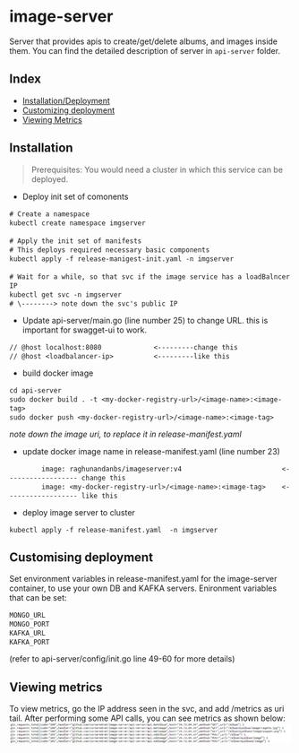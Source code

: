 # image-server
Server that provides apis to create/get/delete albums, and images inside them.
You can find the detailed description of server in `api-server` folder.

## Index
- [Installation/Deployment](#installation)
- [Customizing deployment](#customize)
- [Viewing Metrics](#metrics)

<a name="Installation"></a>
## Installation
> Prerequisites: You would need a cluster in which this service can be deployed.
- Deploy init set of comonents
```
# Create a namespace
kubectl create namespace imgserver

# Apply the init set of manifests
# This deploys required necessary basic components
kubectl apply -f release-manigest-init.yaml -n imgserver

# Wait for a while, so that svc if the image service has a loadBalncer IP
kubectl get svc -n imgserver
# \--------> note down the svc's public IP
```
- Update api-server/main.go (line number 25) to change URL. this is important for swagget-ui to work.
```
// @host localhost:8080             <---------change this
// @host <loadbalancer-ip>          <---------like this
```
- build docker image
```
cd api-server
sudo docker build . -t <my-docker-registry-url>/<image-name>:<image-tag>
sudo docker push <my-docker-registry-url>/<image-name>:<image-tag>
```
*note down the image uri, to replace it in release-manifest.yaml*
- update docker image name in release-manifest.yaml (line number 23)
```
        image: raghunandanbs/imageserver:v4                         <------------------ change this
        image: <my-docker-registry-url>/<image-name>:<image-tag>    <------------------ like this 
```
- deploy image server to cluster
```
kubectl apply -f release-manifest.yaml  -n imgserver
```
<a name="customize"></a>
## Customising deployment
Set environment variables in release-manifest.yaml for the image-server container, to use your own DB and KAFKA servers. Enironment variables that can be set: 
```
MONGO_URL
MONGO_PORT
KAFKA_URL
KAFKA_PORT
```
(refer to api-server/config/init.go line 49-60 for more details)
<a name="metrics"></a>
## Viewing metrics
To view metrics, go the IP address seen in the svc, and add /metrics as uri tail.
After performing some API calls, you can see metrics as shown below:
![metrics-image](assets/metrics.PNG)

